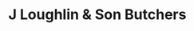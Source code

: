 ---
title: "J Loughlin & Son Butchers"
url: /chester-le-street/j-loughlin-und-son-butchers/
shop: Metzgerei
---